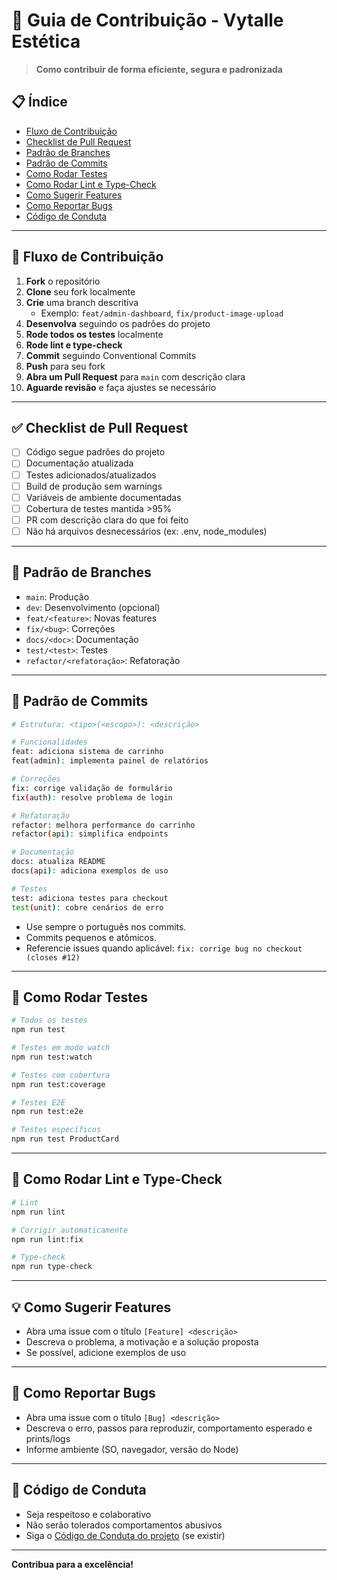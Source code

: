# 🤝 Guia de Contribuição - Vytalle Estética

> **Como contribuir de forma eficiente, segura e padronizada**

## 📋 Índice

- [Fluxo de Contribuição](#fluxo-de-contribuição)
- [Checklist de Pull Request](#checklist-de-pull-request)
- [Padrão de Branches](#padrão-de-branches)
- [Padrão de Commits](#padrão-de-commits)
- [Como Rodar Testes](#como-rodar-testes)
- [Como Rodar Lint e Type-Check](#como-rodar-lint-e-type-check)
- [Como Sugerir Features](#como-sugerir-features)
- [Como Reportar Bugs](#como-reportar-bugs)
- [Código de Conduta](#código-de-conduta)

---

## 🚀 Fluxo de Contribuição

1. **Fork** o repositório
2. **Clone** seu fork localmente
3. **Crie** uma branch descritiva
   - Exemplo: `feat/admin-dashboard`, `fix/product-image-upload`
4. **Desenvolva** seguindo os padrões do projeto
5. **Rode todos os testes** localmente
6. **Rode lint e type-check**
7. **Commit** seguindo Conventional Commits
8. **Push** para seu fork
9. **Abra um Pull Request** para `main` com descrição clara
10. **Aguarde revisão** e faça ajustes se necessário

---

## ✅ Checklist de Pull Request

- [ ] Código segue padrões do projeto
- [ ] Documentação atualizada
- [ ] Testes adicionados/atualizados
- [ ] Build de produção sem warnings
- [ ] Variáveis de ambiente documentadas
- [ ] Cobertura de testes mantida >95%
- [ ] PR com descrição clara do que foi feito
- [ ] Não há arquivos desnecessários (ex: .env, node_modules)

---

## 🌱 Padrão de Branches

- `main`: Produção
- `dev`: Desenvolvimento (opcional)
- `feat/<feature>`: Novas features
- `fix/<bug>`: Correções
- `docs/<doc>`: Documentação
- `test/<test>`: Testes
- `refactor/<refatoração>`: Refatoração

---

## 📝 Padrão de Commits

```bash
# Estrutura: <tipo>(<escopo>): <descrição>

# Funcionalidades
feat: adiciona sistema de carrinho
feat(admin): implementa painel de relatórios

# Correções
fix: corrige validação de formulário
fix(auth): resolve problema de login

# Refatoração
refactor: melhora performance do carrinho
refactor(api): simplifica endpoints

# Documentação
docs: atualiza README
docs(api): adiciona exemplos de uso

# Testes
test: adiciona testes para checkout
test(unit): cobre cenários de erro
```

- Use sempre o português nos commits.
- Commits pequenos e atômicos.
- Referencie issues quando aplicável: `fix: corrige bug no checkout (closes #12)`

---

## 🧪 Como Rodar Testes

```bash
# Todos os testes
npm run test

# Testes em modo watch
npm run test:watch

# Testes com cobertura
npm run test:coverage

# Testes E2E
npm run test:e2e

# Testes específicos
npm run test ProductCard
```

---

## 🧹 Como Rodar Lint e Type-Check

```bash
# Lint
npm run lint

# Corrigir automaticamente
npm run lint:fix

# Type-check
npm run type-check
```

---

## 💡 Como Sugerir Features

- Abra uma issue com o título `[Feature] <descrição>`
- Descreva o problema, a motivação e a solução proposta
- Se possível, adicione exemplos de uso

---

## 🐞 Como Reportar Bugs

- Abra uma issue com o título `[Bug] <descrição>`
- Descreva o erro, passos para reproduzir, comportamento esperado e prints/logs
- Informe ambiente (SO, navegador, versão do Node)

---

## 🤝 Código de Conduta

- Seja respeitoso e colaborativo
- Não serão tolerados comportamentos abusivos
- Siga o [Código de Conduta do projeto](./CODE_OF_CONDUCT.md) (se existir)

---

**Contribua para a excelência!** 